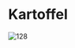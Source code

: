 # Kartoffel 

![128](https://user-images.githubusercontent.com/8350795/221361068-f553cc38-c961-4e30-8338-9e2ac3ff12ed.png)
